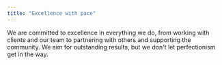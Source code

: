 ```yaml
---
title: "Excellence with pace"
---
```

We are committed to excellence in everything we do, from working with clients and our team to partnering with others and supporting the community. We aim for outstanding results, but we don't let perfectionism get in the way.
